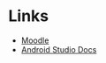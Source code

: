 # Links
- [Moodle](https://edufs.edu.htl-leonding.ac.at/moodle/course/view.php?id=4481)
- [Android Studio Docs](https://developer.android.com/develop/ui/compose/documentation)